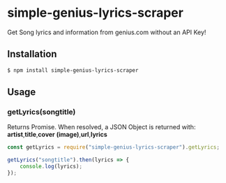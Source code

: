 simple-genius-lyrics-scraper
=============

Get Song lyrics and information from genius.com without an API Key!


Installation
------------

```bash
$ npm install simple-genius-lyrics-scraper
```

Usage
-----

### getLyrics(songtitle)

Returns Promise.
When resolved, a JSON Object is returned with: **artist**,**title**,**cover (image)**,**url**,**lyrics**

```js
const getLyrics = require("simple-genius-lyrics-scraper").getLyrics;

getLyrics("songtitle").then(lyrics => {
    console.log(lyrics);
});
```